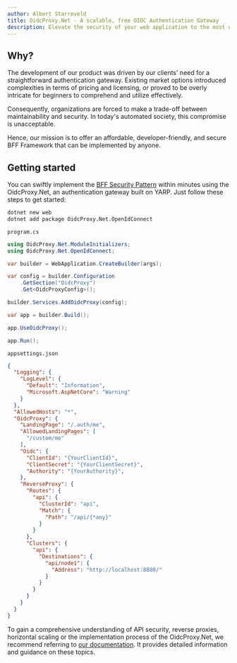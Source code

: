 ```yaml
---
author: Albert Starreveld
title: OidcProxy.Net - A scalable, free OIDC Authentication Gateway
description: Elevate the security of your web application to the most up-to-date standards by incorporating the BFF Security Pattern using OidcProxy.Net.
---
```


## Why?

The development of our product was driven by our clients' need for a straightforward authentication gateway. Existing market options introduced complexities in terms of pricing and licensing, or proved to be overly intricate for beginners to comprehend and utilize effectively.

Consequently, organizations are forced to make a trade-off between maintainability and security. In today's automated society, this compromise is unacceptable.

Hence, our mission is to offer an affordable, developer-friendly, and secure BFF Framework that can be implemented by anyone.

## Getting started

You can swiftly implement the [BFF Security Pattern](https://bff.gocloudnative.org/concepts/bff-security-pattern/) within minutes using the OidcProxy.Net, an authentication gateway built on YARP. Just follow these steps to get started:

```bash
dotnet new web
dotnet add package OidcProxy.Net.OpenIdConnect
```

`program.cs`

```csharp
using OidcProxy.Net.ModuleInitializers;
using OidcProxy.Net.OpenIdConnect;

var builder = WebApplication.CreateBuilder(args);

var config = builder.Configuration
    .GetSection("OidcProxy")
    .Get<OidcProxyConfig>();

builder.Services.AddOidcProxy(config);

var app = builder.Build();

app.UseOidcProxy();

app.Run();
```

`appsettings.json`

```json
{
  "Logging": {
    "LogLevel": {
      "Default": "Information",
      "Microsoft.AspNetCore": "Warning"
    }
  },
  "AllowedHosts": "*",
  "OidcProxy": {
    "LandingPage": "/.auth/me",
    "AllowedLandingPages": [
      "/custom/me"
    ],
    "Oidc": {
      "ClientId": "{YourClientId}",
      "ClientSecret": "{YourClientSecret}",
      "Authority": "{YourAuthority}",
    },
    "ReverseProxy": {
      "Routes": {
        "api": {
          "ClusterId": "api",
          "Match": {
            "Path": "/api/{*any}"
          }
        }
      },
      "Clusters": {
        "api": {
          "Destinations": {
            "api/node1": {
              "Address": "http://localhost:8080/"
            }
          }
        }
      }
    }
  }
}

```

To gain a comprehensive understanding of API security, reverse proxies, horizontal scaling or the implementation process of the OidcProxy.Net, we recommend referring to [our documentation](/table-of-contents/). It provides detailed information and guidance on these topics.